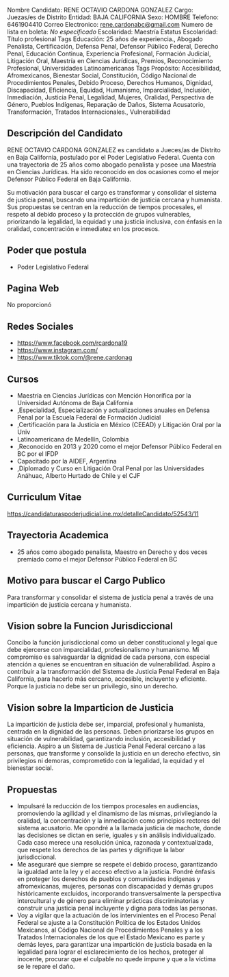 Nombre Candidato: RENE OCTAVIO CARDONA GONZALEZ
Cargo: Juezas/es de Distrito
Entidad: BAJA CALIFORNIA
Sexo: HOMBRE
Telefono: 6461904410
Correo Electronico: rene.cardonabc@gmail.com
Numero de lista en boleta: *No especificado*
Escolaridad: Maestría
Estatus Escolaridad: Título profesional
Tags Educación: 25 años de experiencia., Abogado Penalista, Certificación, Defensa Penal, Defensor Público Federal, Derecho Penal, Educación Continua, Experiencia Profesional, Formación Judicial, Litigación Oral, Maestría en Ciencias Jurídicas, Premios, Reconocimiento Profesional, Universidades Latinoamericanas
Tags Propósito: Accesibilidad, Afromexicanos, Bienestar Social, Constitución, Código Nacional de Procedimientos Penales, Debido Proceso, Derechos Humanos, Dignidad, Discapacidad, Eficiencia, Equidad, Humanismo, Imparcialidad, Inclusión, Inmediación, Justicia Penal, Legalidad, Mujeres, Oralidad, Perspectiva de Género, Pueblos Indígenas, Reparação de Daños, Sistema Acusatorio, Transformación, Tratados Internacionales., Vulnerabilidad


## Descripción del Candidato 

RENE OCTAVIO CARDONA GONZALEZ es candidato a Jueces/as de Distrito en Baja California, postulado por el Poder Legislativo Federal. Cuenta con una trayectoria de 25 años como abogado penalista y posee una Maestría en Ciencias Jurídicas. Ha sido reconocido en dos ocasiones como el mejor Defensor Público Federal en Baja California.

Su motivación para buscar el cargo es transformar y consolidar el sistema de justicia penal, buscando una impartición de justicia cercana y humanista. Sus propuestas se centran en la reducción de tiempos procesales, el respeto al debido proceso y la protección de grupos vulnerables, priorizando la legalidad, la equidad y una justicia inclusiva, con énfasis en la oralidad, concentración e inmediatez en los procesos.


## Poder que postula

- Poder Legislativo Federal


## Pagina Web

No proporcionó


## Redes Sociales

- https://www.facebook.com/rcardona19
- https://www.instagram.com/
- https://www.tiktok.com/@rene.cardonag


## Cursos

- Maestría en Ciencias Jurídicas con Mención Honorífica por la Universidad Autónoma de Baja California
- ,Especialidad, Especialización y actualizaciones anuales en Defensa Penal por la Escuela Federal de Formación Judicial
- ,Certificación para la Justicia en México (CEEAD) y Litigación Oral por la Univ
- Latinoamericana de Medellín, Colombia
- ,Reconocido en 2013 y 2020 como el mejor Defensor Público Federal en BC por el IFDP
- Capacitado por la AIDEF, Argentina
- ,Diplomado y Curso en Litigación Oral Penal por las Universidades Anáhuac, Alberto Hurtado de Chile y el CJF


## Curriculum Vitae

https://candidaturaspoderjudicial.ine.mx/detalleCandidato/52543/11


## Trayectoria Academica

- 25 años como abogado penalista, Maestro en Derecho y dos veces premiado como el mejor Defensor Público Federal en BC


## Motivo para buscar el Cargo Publico

Para transformar y consolidar el sistema de justicia penal a través de una impartición de justicia cercana y humanista.


## Vision sobre la Funcion Jurisdiccional

Concibo la función jurisdiccional como un deber constitucional y legal que debe ejercerse con imparcialidad, profesionalismo y humanismo. Mi compromiso es salvaguardar la dignidad de cada persona, con especial atención a quienes se encuentran en situación de vulnerabilidad. Aspiro a contribuir a la transformación del Sistema de Justicia Penal Federal en Baja California, para hacerlo más cercano, accesible, incluyente y eficiente. Porque la justicia no debe ser un privilegio, sino un derecho.


## Vision sobre la Imparticion de Justicia

La impartición de justicia debe ser, imparcial, profesional y humanista, centrada en la dignidad de las personas. Deben priorizarse los grupos en situación de vulnerabilidad, garantizando inclusión, accesibilidad y eficiencia. Aspiro a un Sistema de Justicia Penal Federal cercano a las personas, que transforme y consolide la justicia en un derecho efectivo, sin privilegios ni demoras, comprometido con la legalidad, la equidad y el bienestar social.


## Propuestas

- Impulsaré la reducción de los tiempos procesales en audiencias, promoviendo la agilidad y el dinamismo de las mismas, privilegiando la oralidad, la concentración y la inmediación como principios rectores del sistema acusatorio. Me opondré a la llamada justicia de machote, donde las decisiones se dictan en serie, iguales y sin análisis individualizado. Cada caso merece una resolución única, razonada y contextualizada, que respete los derechos de las partes y dignifique la labor jurisdiccional.
- Me aseguraré que siempre se respete el debido proceso, garantizando la igualdad ante la ley y el acceso efectivo a la justicia. Pondré énfasis en proteger los derechos de pueblos y comunidades indígenas y afromexicanas, mujeres, personas con discapacidad y demás grupos históricamente excluidos, incorporando transversalmente la perspectiva intercultural y de género para eliminar prácticas discriminatorias y construir una justicia penal incluyente y digna para todas las personas.
- Voy a vigilar que la actuación de los intervinientes en el Proceso Penal Federal se ajuste a la Constitución Política de los Estados Unidos Mexicanos, al Código Nacional de Procedimientos Penales y a los Tratados Internacionales de los que el Estado Mexicano es parte y demás leyes, para garantizar una impartición de justicia basada en la legalidad para lograr el esclarecimiento de los hechos, proteger al inocente, procurar que el culpable no quede impune y que a la víctima se le repare el daño.

